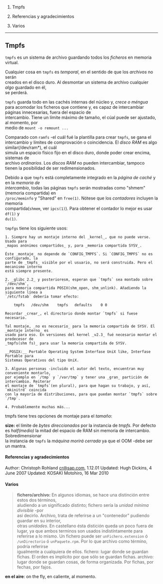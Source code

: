 1. Tmpfs

99. Referencias y agradecimientos
999. Varios
---


## Tmpfs
`tmpfs` es un sistema de archivo guardando todos los _ficheros_ en memoria virtual.  

Cualquier cosa en `tmpfs` es _temporal_, en el sentido de que los _archivos_ no serán  
creados en el disco duro. Al desmontar un sistema de archivo cualquier _algo_ guardado en él,  
se perderá.

`tmpfs` guarda todo en las cachés internas del núcleo y, _crece o méngua_ para acomodar los
ficheros que contiene y, es capaz de intercambiar páginas innecesarias, fuera del espacio de  
intercambio. Tiene un límite máximo de tamaño, el cúal puede ser ajustado, al momento, por  
medio de `mount -o remount ...` 

Comparado con `ramfs` -el cuál fué la plantilla para crear `tmpfs`, se gana el intercambio y
límites de comprovación o coincidencia. El _disco RAM_ es algo similar(/dev/ram*), el cuál  
simula un espacio físico fijo en el disco duro, donde poder crear encima, sistemas de  
archivo _ordinarios_.
Los _discos RAM_ no pueden intercambiar, tampoco tienen la posibilidad de ser redimensionados.

Debido a que `tmpfs` está completamente integrado en la _página de caché_ y en la _memoria de_  
_intercambio_, todas las páginas `tmpfs` serán mostradas como "shmem"(memoria compartida) en  
`/proc/meminfo` y "Shared" en `free(1)`. Nótese que los _contadores_ incluyen la memoria  
compartida(`shmem`, ver `ipcs(1)`). Para obtener el contador lo mejor es usar `df(1)` y  
`du(1)`.

`tmpfgs` tiene los siguiente usos:

	1. Siempre hay un montaje interno del _kernel_, que no puede verse. Usado para  
	_mapas anónimos compartidos_ y, para _memoria compartida SYSV_.
	
	Éste _montaje_ no depende de `CONFIG_TMPFS`. Si `CONFIG_TMPFS` no es configurado, la  
	parte de _tmpfs_ visible por el usuario, no será construida. Pero el mecanismo interno  
	está siempre presente.
	
	2. _glibc 2.2_ y posterioresm, esperan que `tmpfs` sea montado sobre `/dev/shm`, 	
	para memoria compartida POSIX(shm_open, shm_unlink). Añadiendo la siguiente línea a  
	`/etc/fstab` debería tomar efecto:
	
		tmpfs	/dev/shm	tmpfs	defaults	0 0
		
	Recordar _crear_, el directorio donde montar `tmpfs` si fuese necesario.
	
	Tal montaje, _no es necesario_ para la memoria compartida de SYSV. El _montaje interno_ es  
	usado para eso. En versiones del kernel _v2.3_ fué necesario montar el predecesor de 
	_tmpfs(shm fs)_ para usar la memoria compartida de SYSV.	
	
	__POSIX:__ Portable Operating System Interfase UniX like, Interfase Portable para  
	Sistemas Operativos del tipo UniX.
	
	3. Algunas personas -incluido el autor del texto, encuentran muy conveniente montarlo,
	por ejemplo en `/tmp` y `/var/tmp` y tener una _gran_ partición de intercambio. Reiterar  
	el montaje de `tmpfs`(en plural), para que hagan su trabajo, y así, `mkinitrd` coincida
	con la mayoría de distribuciones, para que puedan montar `tmpfs` sobre `/tmp`.
	
	4. Probablemente muchas más...
	
tmpfs tiene tres opciones de montaje para el _tamaño_:

__size:__ el límite de _bytes direccionados_ por la instancia de _tmpfs_. Por defecto es
_half(medio)_ la mitad del espacio de RAM sin memoria de intercambio. Sobredimensionar  
la instancia de `tmpfs` la _máquina_ _morirá cerrada_ ya que el OOM -debe ser un mantra.
	


#### Referencias y agradecimientos

Author:
   Christoph Rohland <cr@sap.com>, 1.12.01
Updated:
   Hugh Dickins, 4 June 2007
Updated:
   KOSAKI Motohiro, 16 Mar 2010

#### Varios

> __fichero/archivo:__ En algunos idiomas, se hace una distinción entre estos dos términos,  
> aludiendo a un significado distinto; fichero sería la _unidad mínima divisible_ -por  
> así decirlo. Archivo, trata de referirse a un "contenedor" pudiendo guardar en su interior,  
> otras _unidades_. 
> En castellano ésta distición queda un poco fuera de lugar, ya que ambos terminos son usados 
> indistíntamente para referirse a lo mismo. Un fichero puede ser `unFichero.extension` ó 
> `/unDirectorio` ó `unPaquete.rpm`. Por lo que archivo como término, podría referirse  
> igualmente a cualquiera de ellos.
> fichero: lugar donde se guardan fichas. El orden es implícito por que sólo se guardan fichas.
> archivo: lugar donde se guardan cosas, de forma organizada. Por fichas, por fechas, por fajos.

__en el aire__: on the fly, en caliente, al momento. 
